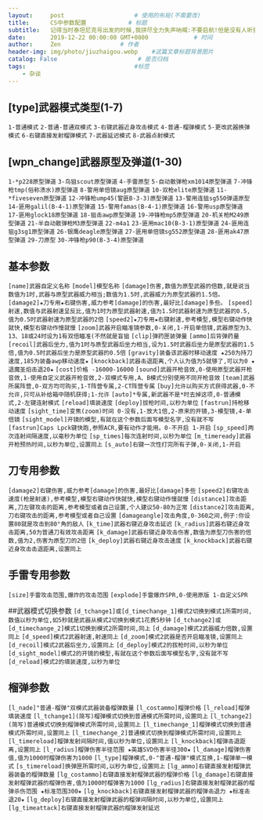 ```yaml
---
layout:     post                    # 使用的布局(不需要改)
title:      CS中参数配置            # 标题
subtitle:   记得当时泰坦尼克号出发的时候,我拼尽全力失声呐喊:不要启航!但是没有人听我的,还骂我,最后我被电影院的保安架了出去。 #副标题
date:       2019-12-22 00:00:00 GMT+0800             # 时间
author:     Zen                 # 作者
header-img: img/photo/jiuzhaigou.webp    #这篇文章标题背景图片
catalog: False                       # 是否归档
tags:                               #标签
    - 杂谈
---
```


## [type]武器模式类型(1-7)
`1-普通模式`
`2-普通-普通双模式`
`3-右键武器近身攻击模式`
`4-普通-榴弹模式`
`5-更改武器换弹模式`
`6-右键直接发射榴弹模式`
`7-武器延迟模式`
`8-武器点射模式`

## [wpn_change]武器原型及弹道(1-30)
`1-*p228原型弹道`
`3-鸟狙scout原型弹道`
`4-手雷原型`
`5-自动散弹枪xm1014原型弹道`
`7-冲锋枪tmp(俗称渍水)原型弹道`
`8-警用单倍镜aug原型弹道`
`10-双枪elite原型弹道`
`11-*fiveseven原型弹道`
`12-冲锋枪ump45(警匪B-3-3)原型弹道`
`13-警用连狙sg550弹道原型`
`14-匪用galil(B-4-1)原型弹道`
`15-警用famas(B-4-1)原型弹道`
`16-警用usp原型弹道`
`17-匪用glock18原型弹道`
`18-狙击awp原型弹道`
`19-冲锋枪mp5原型弹道`
`20-机关枪M249原型弹道`
`21-半自动散弹枪M3原型弹道`
`22-m4a1`
`23-匪用mac10(B-3-1)原型弹道`
`24-匪用连狙g3sg1原型弹道`
`26-银鹰deagle原型弹道`
`27-匪用单倍镜sg552原型弹道`
`28-匪用ak47原型弹道`
`29-刀原型`
`30-冲锋枪p90(B-3-4)原型弹道`

## 基本参数
`[name]武器自定义名称`
`[model]模型名称`
`[damage]伤害,数值为原型武器的倍数,就是说当数值为1时,武器与原型武器威力相当;数值为1.5时,武器威力为原型武器的1.5倍。`
`[damage2]★刀专用★右键伤害,威力参考[damage]的伤害,最好比[damage]多些。`
`[speed]射速,数值与武器射速呈反比,值为1时为原型武器射速,值为1.5时武器射速为原型武器的0.5,值为0.5时武器射速为原型武器的2倍`
`[speed2]★刀专用★右键射速,参考模型,模型右键动作快就快,模型右键动作慢就慢`
`[zoom]武器开启瞄准镜参数,0-关闭,1-开启单倍镜,武器原型为3、13、18或24时设为1有双倍瞄准(不然就是盲狙`
`[clip]弹药匣装弹量`
`[ammo]后背弹药量`
`[recoil]武器后坐力,值为1时与原型武器后坐力相当,设为1.5时武器后坐力是原型武器的1.5倍,值为0.5时武器后坐力是原型武器的0.5倍`
`[gravity]装备该武器时移动速度 ★250为持刀速度,185为装备awp移动速度★`
`[knockback]武器击退距离,个人认为值为5就够了,可以为0 ★退魔圣焰击退20★`
`[cost]价格 -16000-16000`
`[sound]武器开枪音效,0-使用原型武器开枪音效,1-使用自定义武器开枪音效,2-双模式专用,A、B模式分别使用不同开枪音效`
`[team]武器所属阵营,0-双方均可购买,1-T阵营专属,2-CT阵营专属`
`[buy]允许以购买方式获得武器,0-不允许,只可从补给箱中随机获得;1-允许`
`[auto]*专属,新武器不是*时去掉这项,0-普通模式,2-左键连射模式`
`[reload]填装速度`
`[deploy]拔枪时间,以秒为单位`
`[fastrun]持枪移动速度`
`[sight_time]变焦(zoom)时间 0-没有,1-放大1倍,2-原来的开镜,3-模型镜,4-单倍镜`
`[sight_model]开镜的模型,有就在这个参数后面写模型名字,没有就不写`
`[fastrun]Caps Lpck键快跑,参照ACR,要有动作才能用。0-不开启 1-开启`
`[sp_speed]两次连射间隔速度,以毫秒为单位`
`[sp_times]每次连射时间,以秒为单位`
`[m_timeready]武器开枪预热时间,以秒为单位,设置同上`
`[s_auto]右键一次性打完所有子弹,0-关闭,1-开启`

## 刀专用参数
`[damage2]右键伤害,威力参考[damage]的伤害,最好比[damage]多些`
`[speed2]右键攻击速度(枪是射速),参考模型,模型右键动作快就快,模型右键动作慢就慢`
`[distance1]攻击距离,刀左键攻击的距离,参考模型或者自己设置,个人建议50-80为正常`
`[distance2]攻击距离,刀右键攻击的距离,参考模型或者自己设置`
`[damageangle]攻击角度,0-360之间,例子:你设置80就是攻击到80°角的敌人`
`[k_time]武器右键近身攻击延迟`
`[k_radius]武器右键近身攻击距离,50为普通刀有效攻击距离`
`[k_damage]武器右键近身攻击伤害,数值为原型刀伤害的倍数,值为2,伤害为原型刀的2倍`
`[k_deploy]武器右键近身攻击速度`
`[k_knockback]武器右键近身攻击击退距离,设置同上`

## 手雷专用参数
`[size]手雷攻击范围,爆炸的攻击范围`
`[explode]手雷爆炸SPR,0-使用原版 1-自定义SPR`

##武器模式切换参数
`[d_tchange1]或[d_timechange_1]模式2切换到模式1所需时间,数值以秒为单位,如5秒就是武器从模式2切换到模式1花费5秒钟`
`[d_tchange2]或[d_timechange_2]模式1切换到模式2所需时间,同上`
`[d_damage]模式2武器威力倍数,设置同上`
`[d_speed]模式2武器射速,射速同上`
`[d_zoom]模式2武器是否开启瞄准镜,设置同上`
`[d_recoil]模式2武器后坐力,设置同上`
`[d_deploy]模式2的拔枪时间,以秒为单位`
`[d_sight_model]模式2的开镜的模型,有就在这个参数后面写模型名字,没有就不写`
`[d_reload]模式2的填装速度,以秒为单位`

## 榴弹参数
`[l_nade]"普通-榴弹"双模式武器装备榴弹数量`
`[l_costammo]榴弹价格`
`[l_reload]榴弹填装速度`
`[l_tchange1](简写)榴弹模式切换到普通模式所需时间,设置同上`
`[l_tchange2](简写)普通模式切换到榴弹模式所需时间,设置同上`
`[l_timechange_1]榴弹模式切换到普通模式所需时间,设置同上`
`[l_timechange_2]普通模式切换到榴弹模式所需时间,设置同上`
`[l_timereload]榴弹发射间隔时间,值以秒为单位,设置同上`
`[l_knockback]榴弹击退距离,设置同上`
`[l_radius]榴弹伤害半径范围 ★英雄SVD伤害半径300★`
`[l_damage]榴弹伤害值,值为1000时榴弹伤害为1000`
`[l_type]榴弹模式,0-"普通-榴弹"模式互换,1-榴弹单一模式`
`[s_timereload]换弹匣所需时间,以秒为单位,设置同上`
`[lg_ammo]右键直接发射榴弹武器装备的榴弹数量`
`[lg_costammo]右键直接发射榴弹武器的榴弹价格`
`[lg_damage]右键直接发射榴弹武器的榴弹伤害,值为1000时榴弹害为1000`
`[lg_radius]右键直接发射榴弹武器的榴弹杀伤范围 ★标准范围300★`
`[lg_knockback]右键直接发射榴弹武器的榴弹击退力 ★标准击退20★`
`[lg_deploy]右键直接发射榴弹武器的榴弹间隔时间,以秒为单位,设置同上`
`[lg_timeattack]右键直接发射榴弹武器的榴弹发射延迟`
